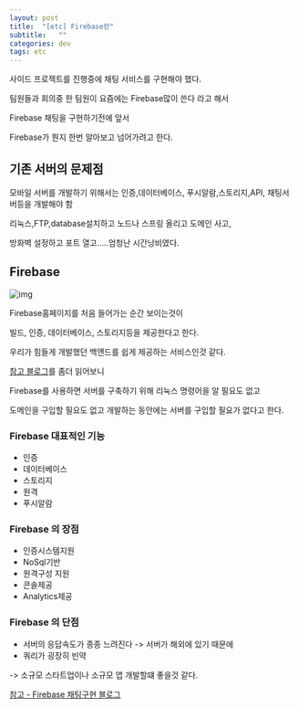 ```yaml
---
layout: post
title:  "[etc] Firebase란"
subtitle:   ""
categories: dev
tags: etc
--- 
```



사이드 프로젝트를 진행중에 채팅 서비스를 구현해야 했다.


팀원들과 회의중 한 팀원이 요즘에는 Firebase많이 쓴다 라고 해서

Firebase 채팅을 구현하기전에 앞서

Firebase가 뭔지 한번 알아보고 넘어가려고 한다.



## 기존 서버의 문제점

모바일 서버를 개발하기 위해서는 인증,데이터베이스, 푸시알람,스토리지,API, 채팅서버등을 개발해야 함

리눅스,FTP,database설치하고 노드나 스프링 올리고 도메인 사고, 

방화벽 설정하고 포트 열고.....엄청난 시간낭비였다.


## Firebase

![img](https://chung10kr.github.io/assets/img/2021-04-10-1.PNG)

Firebase홈페이지를 처음 들어가는 순간 보이는것이

빌드, 인증, 데이터베이스, 스토리지등을 제공한다고 한다.

우리가 힘들게 개발했던 백앤드를 쉽게 제공하는 서비스인것 같다.

[참고 블로그](https://beomseok95.tistory.com/106)를 좀더 읽어보니

Firebase를 사용하면 서버를 구축하기 위해 리눅스 명령어을 알 필요도 없고 

도메인을 구입할 필요도 없고 개발하는 동안에는 서버를 구입할 필요가 없다고 한다.


### Firebase 대표적인 기능

- 인증
- 데이터베이스
- 스토리지
- 원격
- 푸시알람



### Firebase 의 장점

- 인증시스템지원
- NoSql기반
- 원격구성 지원
- 콘솔제공
- Analytics제공

### Firebase 의 단점

- 서버의 응답속도가 종종 느려진다 -> 서버가 해외에 있기 때문에
- 쿼리가 굉장히 빈약


-> 소규모 스타트업이나 소규모 앱 개발할떄 좋을것 같다.



[참고 - Firebase 채팅구현 블로그](https://cionman.tistory.com/55)

